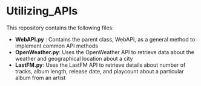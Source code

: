 # Utilizing_APIs

This repository contains the following files:
* __WebAPI.py__ : Contains the parent class, WebAPI, as a general method to implement common API methods
* __OpenWeather.py__: Uses the OpenWeather API to retrieve data about the weather and geographical location about a city
* __LastFM.py__: Uses the LastFM API to retrieve details about number of tracks, album length, release date, and playcount about a particular album from an artist

